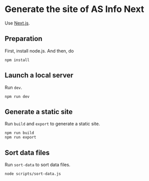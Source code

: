 # Generate the site of AS Info Next

Use [Next.js](https://nextjs.org/).

## Preparation

First, install node.js. And then, do

    npm install

## Launch a local server

Run `dev`.

    npm run dev

## Generate a static site

Run `build` and `export` to generate a static site.

    npm run build
    npm run export

## Sort data files

Run `sort-data` to sort data files.

    node scripts/sort-data.js
